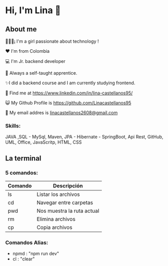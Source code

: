 # **Hi, I'm Lina** 👋

## About me

👩🏻‍💻¡ I'm a girl passionate about technology !

❤ I'm from Colombia 

💻 I'm Jr. backend developer 

📝 Always a self-taught apprentice.

✨I did a backend course and I am currently studying frontend.

👑 Find me at https://www.linkedin.com/in/lina-castellanos95/

😺 My Github Profile is https://github.com/Linacastellanos95

💌 My email addres is linacastellanos2608@gmail.com

### Skills: 
JAVA ,SQL - MySql, Maven, JPA - Hibernate  - SpringBoot, Api Rest, GitHub, UML, Office, JavaScritp, HTML, CSS

## La terminal

### 5 comandos:

|Comando  |  Descripción                |
|-------- |--------------------------   |
|ls       | Listar los archivos         |
|cd       | Navegar entre carpetas      |
|pwd      | Nos muestra la ruta actual  |
|rm       | Elimina archivos            |
|cp       | Copia archivos              |

### Comandos Alias:

- npmd : "npm run dev"
- cl : "clear"

